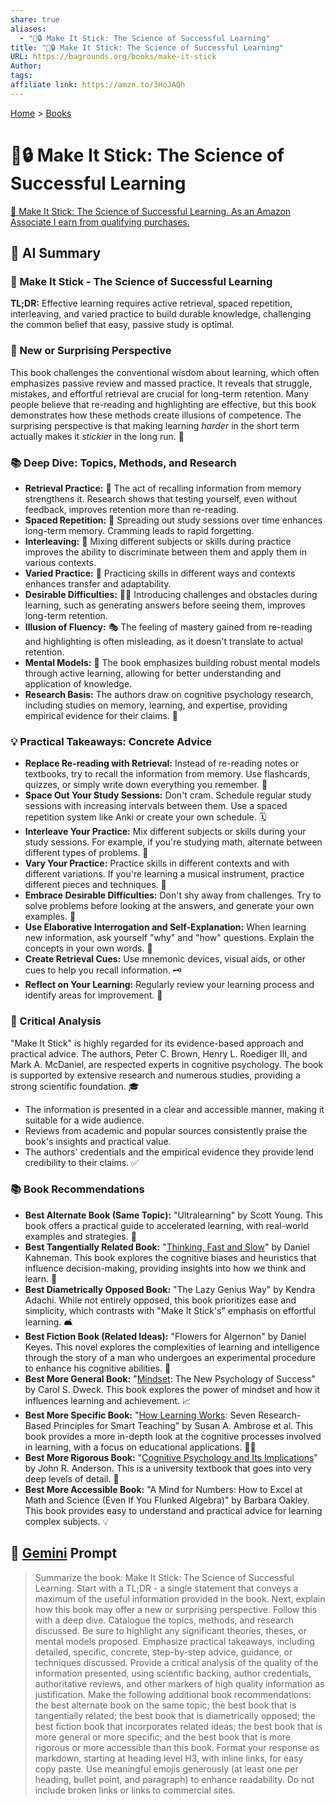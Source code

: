 ```yaml
---
share: true
aliases:
  - "🧠🔒 Make It Stick: The Science of Successful Learning"
title: "🧠🔒 Make It Stick: The Science of Successful Learning"
URL: https://bagrounds.org/books/make-it-stick
Author: 
tags: 
affiliate link: https://amzn.to/3HoJAQh
---
```

[Home](../index.md) > [Books](./index.md)  
# 🧠🔒 Make It Stick: The Science of Successful Learning  
[🛒 Make It Stick: The Science of Successful Learning. As an Amazon Associate I earn from qualifying purchases.](https://amzn.to/3HoJAQh)  
  
## 🤖 AI Summary  
### 🧠 Make It Stick - The Science of Successful Learning  
**TL;DR:** Effective learning requires active retrieval, spaced repetition, interleaving, and varied practice to build durable knowledge, challenging the common belief that easy, passive study is optimal.  
  
### 🤯 New or Surprising Perspective  
This book challenges the conventional wisdom about learning, which often emphasizes passive review and massed practice. It reveals that struggle, mistakes, and effortful retrieval are crucial for long-term retention. Many people believe that re-reading and highlighting are effective, but this book demonstrates how these methods create illusions of competence. The surprising perspective is that making learning *harder* in the short term actually makes it *stickier* in the long run. 🌟  
  
### 📚 Deep Dive: Topics, Methods, and Research  
* **Retrieval Practice:** 🔄 The act of recalling information from memory strengthens it. Research shows that testing yourself, even without feedback, improves retention more than re-reading.  
* **Spaced Repetition:** 📅 Spreading out study sessions over time enhances long-term memory. Cramming leads to rapid forgetting.  
* **Interleaving:** 🔀 Mixing different subjects or skills during practice improves the ability to discriminate between them and apply them in various contexts.  
* **Varied Practice:** 🧩 Practicing skills in different ways and contexts enhances transfer and adaptability.  
* **Desirable Difficulties:** 🧗‍♂️ Introducing challenges and obstacles during learning, such as generating answers before seeing them, improves long-term retention.  
* **Illusion of Fluency:** 🎭 The feeling of mastery gained from re-reading and highlighting is often misleading, as it doesn't translate to actual retention.  
* **Mental Models:** 🧠 The book emphasizes building robust mental models through active learning, allowing for better understanding and application of knowledge.  
* **Research Basis:** The authors draw on cognitive psychology research, including studies on memory, learning, and expertise, providing empirical evidence for their claims. 🔬  
  
### 💡 Practical Takeaways: Concrete Advice  
* **Replace Re-reading with Retrieval:** Instead of re-reading notes or textbooks, try to recall the information from memory. Use flashcards, quizzes, or simply write down everything you remember. 📝  
* **Space Out Your Study Sessions:** Don't cram. Schedule regular study sessions with increasing intervals between them. Use a spaced repetition system like Anki or create your own schedule. 🗓️  
* **Interleave Your Practice:** Mix different subjects or skills during your study sessions. For example, if you're studying math, alternate between different types of problems. 🧮  
* **Vary Your Practice:** Practice skills in different contexts and with different variations. If you're learning a musical instrument, practice different pieces and techniques. 🎸  
* **Embrace Desirable Difficulties:** Don't shy away from challenges. Try to solve problems before looking at the answers, and generate your own examples. 🧐  
* **Use Elaborative Interrogation and Self-Explanation:** When learning new information, ask yourself "why" and "how" questions. Explain the concepts in your own words. 🤔  
* **Create Retrieval Cues:** Use mnemonic devices, visual aids, or other cues to help you recall information. 🗝️  
* **Reflect on Your Learning:** Regularly review your learning process and identify areas for improvement. 💭  
  
### 🧐 Critical Analysis  
"Make It Stick" is highly regarded for its evidence-based approach and practical advice. The authors, Peter C. Brown, Henry L. Roediger III, and Mark A. McDaniel, are respected experts in cognitive psychology. The book is supported by extensive research and numerous studies, providing a strong scientific foundation. 🎓  
  
* The information is presented in a clear and accessible manner, making it suitable for a wide audience.  
* Reviews from academic and popular sources consistently praise the book's insights and practical value.  
* The authors' credentials and the empirical evidence they provide lend credibility to their claims. ✅  
  
### 📚 Book Recommendations  
* **Best Alternate Book (Same Topic):** "Ultralearning" by Scott Young. This book offers a practical guide to accelerated learning, with real-world examples and strategies. 🚀  
* **Best Tangentially Related Book:** "[Thinking, Fast and Slow](./thinking-fast-and-slow.md)" by Daniel Kahneman. This book explores the cognitive biases and heuristics that influence decision-making, providing insights into how we think and learn. 🧠  
* **Best Diametrically Opposed Book:** "The Lazy Genius Way" by Kendra Adachi. While not entirely opposed, this book prioritizes ease and simplicity, which contrasts with "Make It Stick's" emphasis on effortful learning. 🛋️  
* **Best Fiction Book (Related Ideas):** "Flowers for Algernon" by Daniel Keyes. This novel explores the complexities of learning and intelligence through the story of a man who undergoes an experimental procedure to enhance his cognitive abilities. 🌼  
* **Best More General Book:** "[Mindset](./mindset.md): The New Psychology of Success" by Carol S. Dweck. This book explores the power of mindset and how it influences learning and achievement. 📈  
* **Best More Specific Book:** "[How Learning Works](./how-learning-works.md): Seven Research-Based Principles for Smart Teaching" by Susan A. Ambrose et al. This book provides a more in-depth look at the cognitive processes involved in learning, with a focus on educational applications. 👩‍🏫  
* **Best More Rigorous Book:** "[Cognitive Psychology and Its Implications](./cognitive-psychology-and-its-implications.md)" by John R. Anderson. This is a university textbook that goes into very deep levels of detail. 🔬  
* **Best More Accessible Book:** "A Mind for Numbers: How to Excel at Math and Science (Even If You Flunked Algebra)" by Barbara Oakley. This book provides easy to understand and practical advice for learning complex subjects. 💡  
  
## 💬 [Gemini](https://gemini.google.com) Prompt  
> Summarize the book: Make It Stick: The Science of Successful Learning. Start with a TL;DR - a single statement that conveys a maximum of the useful information provided in the book. Next, explain how this book may offer a new or surprising perspective. Follow this with a deep dive. Catalogue the topics, methods, and research discussed. Be sure to highlight any significant theories, theses, or mental models proposed. Emphasize practical takeaways, including detailed, specific, concrete, step-by-step advice, guidance, or techniques discussed. Provide a critical analysis of the quality of the information presented, using scientific backing, author credentials, authoritative reviews, and other markers of high quality information as justification. Make the following additional book recommendations: the best alternate book on the same topic; the best book that is tangentially related; the best book that is diametrically opposed; the best fiction book that incorporates related ideas; the best book that is more general or more specific; and the best book that is more rigorous or more accessible than this book. Format your response as markdown, starting at heading level H3, with inline links, for easy copy paste. Use meaningful emojis generously (at least one per heading, bullet point, and paragraph) to enhance readability. Do not include broken links or links to commercial sites.  
